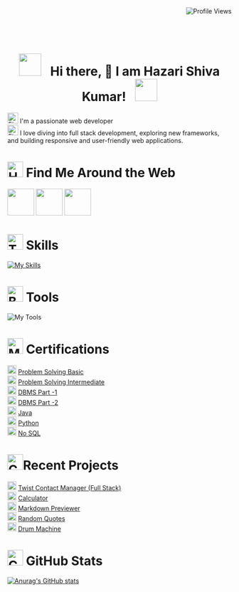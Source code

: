 
<div align="right">
  <img src="https://komarev.com/ghpvc/?username=Shiva-code-code&style=flat-square&color=blueviolet" alt="Profile Views">
</div>

<br><br>
<div align="center">

  # <img src="https://user-images.githubusercontent.com/74038190/213844263-a8897a51-32f4-4b3b-b5c2-e1528b89f6f3.png" width="50px" /> &nbsp; Hi there, :wave: I am Hazari Shiva Kumar! &nbsp; <img src="https://user-images.githubusercontent.com/74038190/213844263-a8897a51-32f4-4b3b-b5c2-e1528b89f6f3.png" width="50px" />
</div>

<div>
<img src="https://user-images.githubusercontent.com/74038190/216122041-518ac897-8d92-4c6b-9b3f-ca01dcaf38ee.png" alt="Fire" width="24" /> I'm a passionate web developer <br>
  <img src="https://user-images.githubusercontent.com/74038190/216122041-518ac897-8d92-4c6b-9b3f-ca01dcaf38ee.png" alt="Fire" width="24" /> I love diving into full stack development, exploring new frameworks, and building responsive and user-friendly web applications.

</div>

# <img src="https://user-images.githubusercontent.com/74038190/216120981-b9507c36-0e04-4469-8e27-c99271b45ba5.png" alt="Handshake" width="35" /> Find Me Around the Web

<a href="https://www.linkedin.com/in/shivakumarhazari"><img src="https://user-images.githubusercontent.com/74038190/235294012-0a55e343-37ad-4b0f-924f-c8431d9d2483.gif" width="60"></a>
<a href="https://www.instagram.com/shivahaz"><img src="https://user-images.githubusercontent.com/74038190/235294013-a33e5c43-a01c-43f6-b44d-a406d8b4ab75.gif" width="60"></a>
<a href="https://wa.me/6300655864"><img src="https://user-images.githubusercontent.com/74038190/235294019-40007353-6219-4ec5-b661-b3c35136dd0b.gif" width="60"></a>



# <img src="https://user-images.githubusercontent.com/74038190/216120974-24a76b31-7f39-41f1-a38f-b3c1377cc612.png" alt="Teacup Without Handle" width="35" /> Skills

[![My Skills](https://skillicons.dev/icons?i=html,css,bootstrap,javascript,jquery,react,express,nodejs,mongodb,postgres&theme=dark&perline=6)](https://skillicons.dev)


# <img src="https://user-images.githubusercontent.com/74038190/216122069-5b8169d7-1d8e-4a13-b245-a8e4176c99f8.png" alt="Bullseye" width="35" /> Tools

![My Tools](https://skillicons.dev/icons?i=vscode,powershell,bash,git,github,eclipse,postman&theme=dark)


# <img src="https://user-images.githubusercontent.com/74038190/216121964-513bdf95-3c8c-429a-82bc-7c770caca8fc.png" alt="Man Bouncing Ball Medium-Light Skin Tone" width="35" /> Certifications

<img src="https://user-images.githubusercontent.com/74038190/216122003-1c7d9078-357a-47f5-81c7-1c4f2552e143.png" alt="Feather" width="20" /> [Problem Solving Basic](https://www.hackerrank.com/certificates/b91303c85d9c)<br>
<img src="https://user-images.githubusercontent.com/74038190/216122003-1c7d9078-357a-47f5-81c7-1c4f2552e143.png" alt="Feather" width="20" /> [Problem Solving Intermediate](https://www.hackerrank.com/certificates/445ba4748312)<br>
<img src="https://user-images.githubusercontent.com/74038190/216122003-1c7d9078-357a-47f5-81c7-1c4f2552e143.png" alt="Feather" width="20" /> [DBMS Part -1](https://drive.google.com/file/d/1qas1WmW000yMvcRjiAXPZUMllHV-X5nQ/view)<br>
<img src="https://user-images.githubusercontent.com/74038190/216122003-1c7d9078-357a-47f5-81c7-1c4f2552e143.png" alt="Feather" width="20" /> [DBMS Part -2](https://drive.google.com/file/d/1qas1WmW000yMvcRjiAXPZUMllHV-X5nQ/view)<br>
<img src="https://user-images.githubusercontent.com/74038190/216122003-1c7d9078-357a-47f5-81c7-1c4f2552e143.png" alt="Feather" width="20" /> [Java](https://drive.google.com/file/d/1nBxybzI5QZ5AhOBMp74DUs3c1o5TLZKN/view)<br>
<img src="https://user-images.githubusercontent.com/74038190/216122003-1c7d9078-357a-47f5-81c7-1c4f2552e143.png" alt="Feather" width="20" /> [Python](https://www.hackerrank.com/certificates/9cc4eaf63d30)<br>
<img src="https://user-images.githubusercontent.com/74038190/216122003-1c7d9078-357a-47f5-81c7-1c4f2552e143.png" alt="Feather" width="20" /> [No SQL](https://drive.google.com/file/d/1gP76A3Rhxu4CoMw51iUci3RX0ybFcuNA/view)<br>

# <img src="https://user-images.githubusercontent.com/74038190/216122028-c05b52fb-983e-4ee8-8811-6f30cd9ea5d5.png" alt="Comet" width="35" />Recent Projects
<img src="https://user-images.githubusercontent.com/74038190/216121919-60befe4d-11c6-4227-8992-35221d12ff54.png" alt="Jack-O-Lantern" width="20" /> [Twist Contact Manager (Full Stack)](https://contact-app-kappa-vert.vercel.app)<br>
<img src="https://user-images.githubusercontent.com/74038190/216121919-60befe4d-11c6-4227-8992-35221d12ff54.png" alt="Jack-O-Lantern" width="20" /> [Calculator](https://taher-1822001.github.io/calculator/)<br>
<img src="https://user-images.githubusercontent.com/74038190/216121919-60befe4d-11c6-4227-8992-35221d12ff54.png" alt="Jack-O-Lantern" width="20" /> [Markdown Previewer](https://taher-1822001.github.io/Markdown-Previewer/)<br>
<img src="https://user-images.githubusercontent.com/74038190/216121919-60befe4d-11c6-4227-8992-35221d12ff54.png" alt="Jack-O-Lantern" width="20" /> [Random Quotes](https://taher-1822001.github.io/random-Quotes/)<br>
<img src="https://user-images.githubusercontent.com/74038190/216121919-60befe4d-11c6-4227-8992-35221d12ff54.png" alt="Jack-O-Lantern" width="20" /> [Drum Machine](https://taher-1822001.github.io/drum-machine/)<br>


# <img src="https://user-images.githubusercontent.com/74038190/216121986-1a506a75-2381-41c2-baff-eeab94bcec74.png" alt="Chicken" width="35" /> GitHub Stats

[![Anurag's GitHub stats](https://github-readme-stats.vercel.app/api?username=taher-1822001&show_icons=true&theme=dark)](https://github.com/anuraghazra/github-readme-stats)


